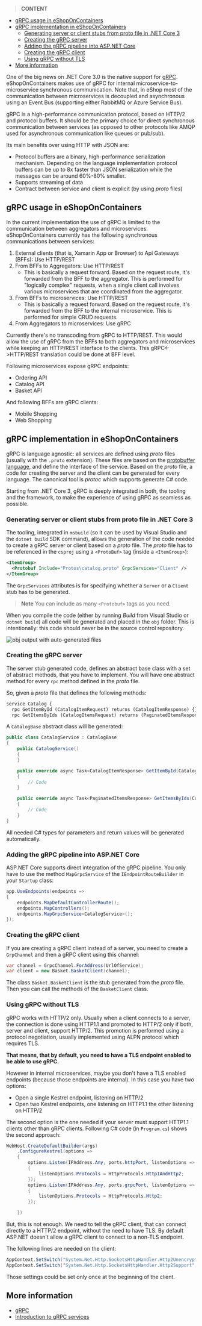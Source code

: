> **CONTENT**

- [gRPC usage in eShopOnContainers](#grpc-usage-in-eshoponcontainers)
- [gRPC implementation in eShopOnContainers](#grpc-implementation-in-eshoponcontainers)
  - [Generating server or client stubs from proto file in .NET Core 3](#generating-server-or-client-stubs-from-proto-file-in-net-core-3)
  - [Creating the gRPC server](#creating-the-grpc-server)
  - [Adding the gRPC pipeline into ASP.NET Core](#adding-the-grpc-pipeline-into-aspnet-core)
  - [Creating the gRPC client](#creating-the-grpc-client)
  - [Using gRPC without TLS](#using-grpc-without-tls)
- [More information](#more-information)

One of the big news on .NET Core 3.0 is the native support for [gRPC](https://grpc.io/). eShopOnContainers makes use of gRPC for internal microservice-to-microservice synchronous communication. Note that, in eShop most of the communication between microservices is decoupled and asynchronous using an Event Bus (supporting either RabbitMQ or Azure Service Bus).

gRPC is a high-performance communication protocol, based on HTTP/2 and protocol buffers. It should be the primary choice for direct synchronous communication between services (as opposed to other protocols like AMQP used for asynchronous communication like queues or pub/sub).

Its main benefits over using HTTP with JSON are:

- Protocol buffers are a binary, high-performance serialization mechanism. Depending on the language implementation protocol buffers can be up to 8x faster than JSON serialization while the messages can be around 60%-80% smaller.
- Supports streaming of data
- Contract between service and client is explicit (by using _proto_ files)

## gRPC usage in eShopOnContainers

In the current implementation the use of gRPC is limited to the communication between aggregators and microservices. eShopOnContainers currently has the  following synchronous communications between services:

1. External clients (that is, Xamarin App or Browser) to Api Gateways (BFFs): Use HTTP/REST
2. From BFFs to Aggregators: Use HTTP/REST
   - This is basically a request forward. Based on the request route, it's forwarded from the BFF to the aggregator. This is performed for "logically complex" requests, when a single client call involves various microservices that are coordinated from the aggregator.
3. From BFFs to microservices: Use HTTP/REST
   - This is basically a request forward. Based on the request route, it's forwarded from the BFF to the internal microservice. This is performed for simple CRUD requests.
4. From Aggregators to microservices: Use gRPC

Currently there's no transcoding from gRPC to HTTP/REST. This would allow the use of gRPC from the BFFs to both aggregators and microservices while keeping an HTTP/REST interface to the clients. This gRPC<->HTTP/REST translation could be done at BFF level.

Following microservices expose gRPC endpoints:

- Ordering API
- Catalog API
- Basket API

And following BFFs are gRPC clients:

- Mobile Shopping
- Web Shopping

## gRPC implementation in eShopOnContainers

gRPC is language agnostic: all services are defined using _proto_ files (usually with the `.proto` extension). These files are based on the [protobuffer language](https://developers.google.com/protocol-buffers/docs/proto), and define the interface of the service. Based on the _proto_ file, a code for creating the server and the client can be generated for every language. The canonical tool is _protoc_ which supports generate C# code.

Starting from .NET Core 3, gRPC is deeply integrated in both, the tooling and the framework, to make the experience of using gRPC as seamless as possible.

### Generating server or client stubs from proto file in .NET Core 3

The tooling, integrated in `msbuild` (so it can be used by Visual Studio and the `dotnet build` SDK command), allows the generation of the code needed to create a gRPC server or client based on a _proto_ file. The _proto_ file has to be referenced in the `csproj` using a `<ProtoBuf>` tag (inside a `<ItemGroup>`):

```xml
<ItemGroup>
  <Protobuf Include="Protos\catalog.proto" GrpcServices="Client" />
</ItemGroup>
```

The `GrpcServices` attributes is for specifying whether a `Server` or a `Client` stub has to be generated.

>**Note** You can include as many `<Protobuf>` tags as you need.

When you compile the code (either by running _Build_ from Visual Studio or `dotnet build`) all code will be generated and placed in the `obj` folder. This is intentionally: this code should never be in the source control repository.

![obj output with auto-generated files](./images/gRPC/grpc-generated-files.png)

### Creating the gRPC server

The server stub generated code, defines an abstract base class with a set of abstract methods, that you have to implement. You will have one abstract method for every `rpc` method defined in the _proto_ file.

So, given a _proto_ file that defines the following methods:

```proto
service Catalog {
  rpc GetItemById (CatalogItemRequest) returns (CatalogItemResponse) {}
  rpc GetItemsByIds (CatalogItemsRequest) returns (PaginatedItemsResponse) {}
```

A `CatalogBase` abstract class will be generated:

```cs
public class CatalogService : CatalogBase
{
    public CatalogService()
    {
    }

    public override async Task<CatalogItemResponse> GetItemById(CatalogItemRequest request, ServerCallContext context)
    {
        // Code
    }

    public override async Task<PaginatedItemsResponse> GetItemsByIds(CatalogItemsRequest request, ServerCallContext context)
    {
        // Code
    }
}
```

All needed C# types for parameters and return values will be generated automatically.

### Adding the gRPC pipeline into ASP.NET Core

ASP.NET Core supports direct integration of the gRPC pipeline. You only have to use the method `MapGrpcService` of the `IEndpointRouteBuilder` in your `Startup` class:

```cs
app.UseEndpoints(endpoints =>
{
    endpoints.MapDefaultControllerRoute();
    endpoints.MapControllers();
    endpoints.MapGrpcService<CatalogService>();
});
```

### Creating the gRPC client

If you are creating a gRPC client instead of a server, you need to create a `GrpChannel` and then a gRPC client using this channel:

```cs
var channel = GrpcChannel.ForAddress(UrlOfService);
var client = new Basket.BasketClient(channel);
```

The class `Basket.BasketClient` is the stub generated from the _proto_ file. Then you can call the methods of the `BasketClient` class.

### Using gRPC without TLS

gRPC works with HTTP/2 only. Usually when a client connects to a server, the connection is done using HTTP1.1 and promoted to HTTP/2 only if both, server and client, support HTTP/2. This promotion is performed using a protocol negotiation, usually implemented using ALPN protocol which requires TLS.

**That means, that by default, you need to have a TLS endpoint enabled to be able to use gRPC.**

However in internal microservices, maybe you don't have a TLS enabled endpoints (because those endpoints are internal). In this case you have two options:

- Open a single Kestrel endpoint, listening on HTTP/2
- Open two Kestrel endpoints, one listening on HTTP1.1 the other listening on HTTP/2

The second option is the one needed if your server must support HTTP1.1 clients other than gRPC clients. Following C# code (in `Program.cs`) shows the second approach:

```cs
WebHost.CreateDefaultBuilder(args)
    .ConfigureKestrel(options =>
    {
        options.Listen(IPAddress.Any, ports.httpPort, listenOptions =>
        {
            listenOptions.Protocols = HttpProtocols.Http1AndHttp2;
        });
        options.Listen(IPAddress.Any, ports.grpcPort, listenOptions =>
        {
            listenOptions.Protocols = HttpProtocols.Http2;
        });

    })
```

But, this is not enough. We need to tell the gRPC client, that can connect directly to a HTTP/2 endpoint, without the need to have TLS. By default ASP.NET doesn't allow a gRPC client to connect to a non-TLS endpoint.

The following lines are needed on the client:

```cs
AppContext.SetSwitch("System.Net.Http.SocketsHttpHandler.Http2UnencryptedSupport", true);
AppContext.SetSwitch("System.Net.Http.SocketsHttpHandler.Http2Support", true);
```

Those settings could be set only once at the beginning of the client.

## More information

- [gRPC](https://grpc.io/)
- [Introduction to gRPC services](https://docs.microsoft.com/aspnet/core/grpc/?view=aspnetcore-3.0)
